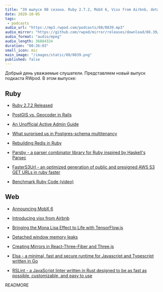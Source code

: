 ```yaml
---
title: "39 выпуск 08 сезона. Ruby 2.7.2, MobX 6, Visx from Airbnb, detached window memory leaks, Parsby, FasterS3Url, Elsa, RSLint и прочее"
date: 2020-10-05
tags:
 - podcasts
audio_url: "https://mp3.rwpod.com/podcasts/08/0839.mp3"
audio_mirror: "https://github.com/rwpod/mirror/releases/download/08.39/0839.mp3"
audio_format: "audio/mpeg"
audio_length: 36884324
duration: "00:36:03"
small_icon: mic
main_image: "/images/static/08/0839.png"
published: false
---
```


Добрый день уважаемые слушатели. Представляем новый выпуск подкаста RWpod. В этом выпуске:

## Ruby

 - [Ruby 2.7.2 Released](https://www.ruby-lang.org/en/news/2020/10/02/ruby-2-7-2-released/)
 - [PostGIS vs. Geocoder in Rails](https://pganalyze.com/blog/postgis-rails-geocoder)
 - [An Unofficial Active Admin Guide](https://skryukov.github.io/rails/activeadmin/2020/09/29/an-unofficial-active-admin-guide)
 - [What surprised us in Postgres-schema multitenancy](https://blog.arkency.com/what-surprised-us-in-postgres-schema-multitenancy/)


 - [Rebuilding Redis in Ruby](https://redis.pjam.me/)
 - [Parsby - a parser combinator library for Ruby inspired by Haskell's Parsec](https://github.com/jolmg/parsby)
 - [FasterS3Url - an optimized generation of public and presigned AWS S3 GET URLs in ruby faster](https://github.com/jrochkind/faster_s3_url)
 - [Benchmark Ruby Code (video)](https://www.driftingruby.com/episodes/benchmark-ruby-code)

## Web

 - [Announcing MobX 6](https://michel.codes/blogs/mobx6)
 - [Introducing visx from Airbnb](https://medium.com/airbnb-engineering/introducing-visx-from-airbnb-fd6155ac4658)
 - [Bringing the Mona Lisa Effect to Life with TensorFlow.js](https://blog.tensorflow.org/2020/09/bringing-mona-lisa-effect-to-life-tensorflow-js.html)
 - [Detached window memory leaks](https://web.dev/detached-window-memory-leaks/)


 - [Creating Mirrors in React-Three-Fiber and Three.js](https://tympanus.net/codrops/2020/09/30/creating-mirrors-in-react-three-fiber-and-three-js/)
 - [Elsa - a minimal, fast and secure runtime for Javascript and Typescript written in Go](https://github.com/elsaland/elsa)
 - [RSLint - a JavaScript linter written in Rust designed to be as fast as possible, customizable, and easy to use](https://github.com/RDambrosio016/RSLint)

READMORE
